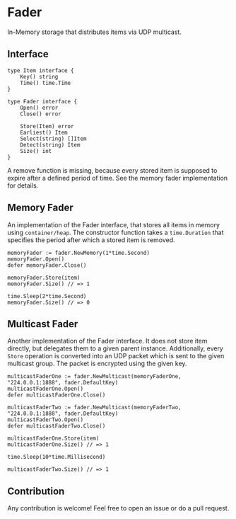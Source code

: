 Fader
=====

In-Memory storage that distributes items via UDP multicast.

Interface
---------

    type Item interface {
        Key() string
        Time() time.Time
    }

    type Fader interface {
    	Open() error
    	Close() error
    
    	Store(Item) error
    	Earliest() Item
    	Select(string) []Item
    	Detect(string) Item
    	Size() int
    }
    
A remove function is missing, because every stored item is supposed to expire after a defined
period of time. See the memory fader implementation for details.

Memory Fader
------------

An implementation of the Fader interface, that stores all items in memory using `container/heap`. The
constructor function takes a `time.Duration` that specifies the period after which a stored item is removed.

    memoryFader := fader.NewMemory(1*time.Second)
    memoryFader.Open()
    defer memoryFader.Close()
    
    memoryFader.Store(item)
    memoryFader.Size() // => 1
    
    time.Sleep(2*time.Second)
    memoryFader.Size() // => 0

Multicast Fader
---------------

Another implementation of the Fader interface. It does not store item directly, but delegates them to a given
parent instance. Additionally, every `Store` operation is converted into an UDP packet which is sent to the
given multicast group. The packet is encrypted using the given key.

    multicastFaderOne := fader.NewMulticast(memoryFaderOne, "224.0.0.1:1888", fader.DefaultKey)
    multicastFaderOne.Open()
    defer multicastFaderOne.Close()

    multicastFaderTwo := fader.NewMulticast(memoryFaderTwo, "224.0.0.1:1888", fader.DefaultKey)
    multicastFaderTwo.Open()
    defer multicastFaderTwo.Close()
    
    multicastFaderOne.Store(item)
    multicastFaderOne.Size() // => 1
    
    time.Sleep(10*time.Millisecond)
    
    multicastFaderTwo.Size() // => 1

Contribution
------------

Any contribution is welcome! Feel free to open an issue or do a pull request.
    
